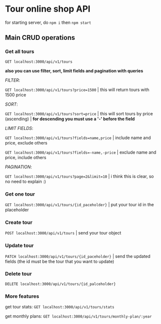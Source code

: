 # Tour online shop API

for starting server, do `npm i` then `npm start`

## Main CRUD operations

### Get all tours

`GET localhost:3000/api/v1/tours`

**also you can use filter, sort, limit fields and pagination with queries**

_FILTER_:

`GET localhost:3000/api/v1/tours?price=1500` | this will return tours with 1500 price

_SORT_:

`GET localhost:3000/api/v1/tours?sort=price` | this will sort tours by price (ascending) |
**for descending you must use a '-' before the field**

_LIMIT FIELDS_:

`GET localhost:3000/api/v1/tours?fields=name,price` | include name and price, exclude others

`GET localhost:3000/api/v1/tours?fields=-name,-price` | exclude name and price, include others

_PAGINATION_:

`GET localhost:3000/api/v1/tours?page=2&limit=10` | i think this is clear, so no need to explain :)

### Get one tour

`GET localhost:3000/api/v1/tours/{id_paceholder}` | put your tour id in the placeholder

### Create tour

`POST localhost:3000/api/v1/tours` | send your tour object

### Update tour

`PATCH localhost:3000/api/v1/tours/{id_paceholder}` | send the updated fields (the id must be the tour that you want to update)

### Delete tour

`DELETE localhost:3000/api/v1/tours/{id_palceholder}`

### More features

get tour stats: `GET localhost:3000/api/v1/tours/stats`

get monthly plans: `GET localhost:3000/api/v1/tours/monthly-plan/:year`
